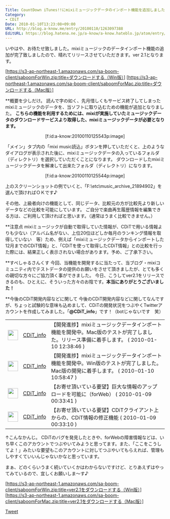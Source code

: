 ```yaml
---
Title: CountDown iTunes!!にmixiミュージックデータのインポート機能を追加しました。
Category:
- CDiT
Date: 2010-01-10T13:23:08+09:00
URL: http://blog.a-know.me/entry/20100110/1263097388
EditURL: https://blog.hatena.ne.jp/a-know/a-know.hateblo.jp/atom/entry/12921228815727979899
---
```


いやはや、お待たせ致しました。mixiミュージックのデータインポート機能の追加が完了致しましたので、晴れてリリースさせていただきます。ver 2.1となります。


[https://s3-ap-northeast-1.amazonaws.com/sa-boom-client/saboomForWin.zip:title=ダウンロードする（Win版）]
[https://s3-ap-northeast-1.amazonaws.com/sa-boom-client/saboomForMac.zip:title=ダウンロードする（Mac版）]



**概要を少しだけ。
読んで字の如く、先月惜しくもサービス終了してしまったmixiミュージックのデータを、当ソフトに取り込むための機能が追加となりました。
<span style="font-weight:bold;">こちらの機能を利用するためには、mixiが実施していたミュージックデータのダウンロードサービスより取得した、mixiミュージックデータが必要となります。</span>


<div align=center>[f:id:a-know:20100110125543p:image]</div>

「メイン」タブ内の「mixi music読込」ボタンを押していただくと、上のようなダイアログが表示された後に、mixiミュージックデータの入っているフォルダ（ディレクトリ）を選択していただくことになります。
ダウンロードしたmixiミュージックデータを解凍して出来たフォルダ（ディレクトリ）になります。


<div align=center>[f:id:a-know:20100110125544p:image]</div>

上のスクリーンショットの例でいくと、「F:\etc\music_archive_21894902」を選んで頂ければＯＫです♪



その他、上級者向けの機能として、同じデータ、比較元の方が比較先より新しいデータなどの比較を可能にしています。
ご自分で楽曲再生履歴情報を編集できる方は、ご利用して頂ければと思います。（通常はうまく比較できません。）



**注意点
mixiミュージックが自動で取得していた情報が、CDiTで用いる情報よりも少ない（アルバム名がない、上位20位ほどしか毎月のランキング情報を取得していない　等）ため、例えば「mixiミュージックデータからインポートした12月までのCDiT情報」と、「CDiTを使って取得したCDiT情報」との比較を行った際には、結果正しく表示されない場合があります。予め、ご了承下さい。



**すぺしゃるさんくす
今回、当機能を開発するに当たって、当ブログ・mixiコミュニティ内でテストデータの提供のお願いをさせて頂きましたが、とても多くの親切な方々にご協力頂く事ができました。
今日、こうしてver2.1をリリースできるのも、ひとえに、そういった方々のお陰です。<span style="font-weight:bold;">本当にありがとうございました！</span>


**今後のCDiT開発内容などに関して
今後のCDiT開発内容などに関してなんですが、ちょっと試験的な意味も込めまして、CDiTの開発状況をつぶやくTwitterアカウントを作成してみました。「<span style="font-weight:bold;">@CDiT_info</span>」です！（botじゃないです　笑）


<table><tbody><tr><td><a href="http://twitter.com/CDiT_info"><img src="//a1.twimg.com/profile_images/618218110/new_icon_normal.PNG" width="32" border="0" /></a></td><td><a href="http://twitter.com/CDiT_info/status/7580428467">CDiT_info</a></td><td>【開発進捗】mixiミュージックデータインポート機能を開発中。Mac版のテストが完了しました。リリース準備に着手します。 ( 2010-01-10 12:38:46 )</td></tr><tr><td><a href="http://twitter.com/CDiT_info"><img src="//a1.twimg.com/profile_images/618218110/new_icon_normal.PNG" width="32" border="0" /></a></td><td><a href="http://twitter.com/CDiT_info/status/7577382371">CDiT_info</a></td><td>【開発進捗】mixiミュージックデータインポート機能を開発中。Win版のテストが完了しました。Mac版の開発に着手します。 ( 2010-01-10 10:58:47 )</td></tr><tr><td><a href="http://twitter.com/CDiT_info"><img src="//a1.twimg.com/profile_images/618218110/new_icon_normal.PNG" width="32" border="0" /></a></td><td><a href="http://twitter.com/CDiT_info/status/7522117738">CDiT_info</a></td><td>【お寄せ頂いている要望】巨大な情報のアップロードを可能に（forWeb） ( 2010-01-09 00:33:41 )</td></tr><tr><td><a href="http://twitter.com/CDiT_info"><img src="//a1.twimg.com/profile_images/618218110/new_icon_normal.PNG" width="32" border="0" /></a></td><td><a href="http://twitter.com/CDiT_info/status/7522100115">CDiT_info</a></td><td>【お寄せ頂いている要望】CDiTクライアント上からの、CDiT情報の修正機能 ( 2010-01-09 00:33:10 )</td></tr></tbody></table>


↑こんなかんじ。
CDiTのバグを発見したときや、forWebの障害情報などは、いち早くこのアカウントでつぶやいてみようと思ってます。また、「ここをこうしてよ！」みたいな要望もこのアカウントに対してつぶやいてもらえれば、管理もしやすくていいんじゃないかなと思っています。

まぁ、どのくらいうまく続いていくかはわからないですけど、とりあえずはやってみているので、宜しくお願いしま〜す♪


[https://s3-ap-northeast-1.amazonaws.com/sa-boom-client/saboomForWin.zip:title=ver2.1をダウンロードする（Win版）]
[https://s3-ap-northeast-1.amazonaws.com/sa-boom-client/saboomForMac.zip:title=ver2.1をダウンロードする（Mac版）]



<a href="http://twitter.com/share" class="twitter-share-button" data-count="horizontal" data-via="a_know" data-related="CDiT_info" data-lang="ja">Tweet</a><script type="text/javascript" src="//platform.twitter.com/widgets.js"></script>
